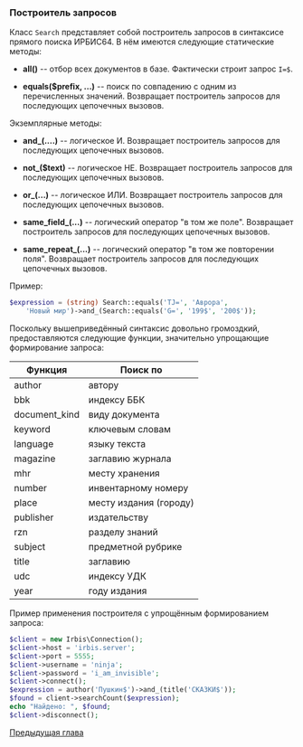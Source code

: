 ### Построитель запросов

Класс `Search` представляет собой построитель запросов в синтаксисе прямого поиска ИРБИС64. В нём имеются следующие статические методы:

* **all()** -- отбор всех документов в базе. Фактически строит запрос `I=$`.

* **equals($prefix, ...)** -- поиск по совпадению с одним из перечисленных значений. Возвращает построитель запросов для последующих цепочечных вызовов.

Экземплярные методы:

* **and_(....)** -- логическое И. Возвращает построитель запросов для последующих цепочечных вызовов.

* **not_($text)** -- логическое НЕ. Возвращает построитель запросов для последующих цепочечных вызовов.

* **or_(...)** -- логическое ИЛИ. Возвращает построитель запросов для последующих цепочечных вызовов.

* **same_field_(...)** -- логический оператор "в том же поле". Возвращает построитель запросов для последующих цепочечных вызовов.

* **same_repeat_(...)** -- логический оператор "в том же повторении поля". Возвращает построитель запросов для последующих цепочечных вызовов.

Пример:

```php
$expression = (string) Search::equals('TJ=', 'Аврора', 
    'Новый мир')->and_(Search::equals('G=', '199$', '200$'));
```

Поскольку вышеприведённый синтаксис довольно громоздкий, предоставляются следующие функции, значительно упрощающие формирование запроса:

| Функция       | Поиск по 
|---------------|---------
| author        | автору
| bbk           | индексу ББК
| document_kind | виду документа
| keyword       | ключевым словам
| language      | языку текста
| magazine      | заглавию журнала
| mhr           | месту хранения
| number        | инвентарному номеру
| place         | месту издания (городу)
| publisher     | издательству
| rzn           | разделу знаний
| subject       | предметной рубрике
| title         | заглавию
| udc           | индексу УДК
| year          | году издания

Пример применения построителя с упрощённым формированием запроса:

```php
$client = new Irbis\Connection();
$client->host = 'irbis.server';
$client->port = 5555;
$client->username = 'ninja';
$client->password = 'i_am_invisible';
$client->connect();
$expression = author('Пушкин$')->and_(title('СКАЗКИ$'));
$found = client->searchCount($expression);
echo "Найдено: ", $found;
$client->disconnect();
```

[Предыдущая глава](chapter4.md)
